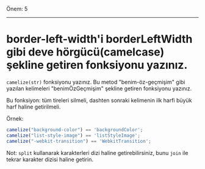 Önem: 5

---
# border-left-width'i borderLeftWidth gibi deve hörgücü(camelcase) şekline getiren fonksiyonu yazınız.

`camelize(str)` fonksiyonu yazınız. Bu metod "benim-öz-geçmişim" gibi yazılan kelimeleri "benimÖzGeçmişim" şekline getiren fonksiyonu yazınız.

Bu fonksiyon: tüm tireleri silmeli, dashten sonraki kelimenin ilk harfi büyük harf haline getirilmeli.

Örnek:

```js
camelize("background-color") == 'backgroundColor';
camelize("list-style-image") == 'listStyleImage';
camelize("-webkit-transition") == 'WebkitTransition';
```
Not: `split` kullanarak karakterleri dizi haline getirebilirsiniz, bunu `join` ile tekrar karakter dizisi haline getirin.